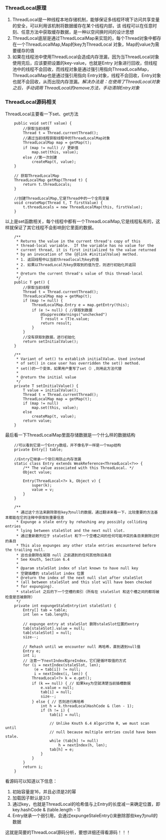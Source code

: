 
### ThreadLocal原理
1. ThreadLocal是一种线程本地存储机制，能够保证多线程环境下访问共享变量的安全，可以利用该机制将数据缓存在某个线程内部，该
线程可以在任意时刻、任意方法中获取缓存数据，是一种以空间换时间的设计思想
2. ThreadLocal底层是通过ThreadLocalMap来实现的，每个Thread对象中都存在一个ThreadLocalMap,Map的key为ThreadLocal
对象，Map的value为需要缓存的值
3. 如果在线程池中使用ThreadLocal会造成内存泄漏，因为当ThreadLocal对象使用完后，应该要把设置的key-value，也就是Entry
对象进行回收，但线程池中的线程不会回收，而线程对象是通过强引用指向ThreadLocalMap，ThreadLocalMap也是通过强引用指向
Entry对象，线程不会回收，Entry对象也就不会回收，从而出现内存泄漏。*解决办法是：在使用了ThreadLocal对象之后，手动调用
ThreadLocal的remove方法，手动清除Entry对象*

### ThreadLocal源码相关
ThreadLocal主要看一下set、get方法
```
    public void set(T value) {
        //获取当前线程
        Thread t = Thread.currentThread();
        //通过当前线程获取线程中的ThreadLocalMap对象
        ThreadLocalMap map = getMap(t);
        if (map != null) // 更新值
            map.set(this, value);
        else //第一次创建
            createMap(t, value);
    }
    
    // 获取ThreadLocalMap
    ThreadLocalMap getMap(Thread t) {
        return t.threadLocals;
    }
    
    //创建ThreadLocalMap,它是Thread中的一个全局变量
    void createMap(Thread t, T firstValue) {
        t.threadLocals = new ThreadLocalMap(this, firstValue);
    }
```
以上是set函数相关，每个线程中都有一个ThreadLocalMap,它是线程私有的，这样就保证了其它线程不会影响到它里面的数据。
```
    /**
     * Returns the value in the current thread's copy of this
     * thread-local variable.  If the variable has no value for the
     * current thread, it is first initialized to the value returned
     * by an invocation of the {@link #initialValue} method.
     * 1. 返回线程中以当前threadlocal为key的值
     * 2. 如果以ThreadLocal为key获取到的值为空，则进行初始化并返回
     *
     * @return the current thread's value of this thread-local
     */
    public T get() {
        //获取当前线程
        Thread t = Thread.currentThread();
        ThreadLocalMap map = getMap(t);
        if (map != null) {
            ThreadLocalMap.Entry e = map.getEntry(this);
            if (e != null) { //获取到数据
                @SuppressWarnings("unchecked")
                T result = (T)e.value;
                return result;
            }
        }
        //没有获取到数据，进行初始化
        return setInitialValue();
    }
    
    /**
     * Variant of set() to establish initialValue. Used instead
     * of set() in case user has overridden the set() method.
     * set()的一个变体，如果用户重写了set（）,则用此方法代替
     *
     * @return the initial value
     */
    private T setInitialValue() {
        T value = initialValue();
        Thread t = Thread.currentThread();
        ThreadLocalMap map = getMap(t);
        if (map != null)
            map.set(this, value);
        else
            createMap(t, value);
        return value;
    }
```
最后看一下ThreadLocalMap里面存储数据是一个什么样的数据结构
```
    //可以看到它是一个Entry数组，并不像名字一样是一个map结构
    private Entry[] table;
    
    //Entry它继承一个软引用防止内存泄漏
    static class Entry extends WeakReference<ThreadLocal<?>> {
        /** The value associated with this ThreadLocal. */
        Object value;

        Entry(ThreadLocal<?> k, Object v) {
            super(k);
            value = v;
        }
    }
    
    /**
     * 通过这个方法来删除那些key为null的数据，通过翻译来看一下，比较重要的方法基本都能在它的注释中获取到重要信息
     * Expunge a stale entry by rehashing any possibly colliding entries
     * lying between staleSlot and the next null slot. 
     * 通过重新散列位于 staleSlot 和下一个空槽之间的任何可能冲突的条目来删除过时的条目
     * This also expunges any other stale entries encountered before the trailing null.  
     * 这也会删除在尾随 null 之前遇到的任何其他陈旧条目
     * See Knuth, Section 6.4
     *
     * @param staleSlot index of slot known to have null key
     * 空键插槽的 staleSlot index 位置
     * @return the index of the next null slot after staleSlot
     * (all between staleSlot and this slot will have been checked
     * for expunging).
     * staleSlot 之后的下一个空槽的索引（所有在 staleSlot 和这个槽之间的都将被检查是否被删除）
     */
    private int expungeStaleEntry(int staleSlot) {
        Entry[] tab = table;
        int len = tab.length;

        // expunge entry at staleSlot 删除staleSlot位置的entry
        tab[staleSlot].value = null;
        tab[staleSlot] = null;
        size--;

        // Rehash until we encounter null 再哈希，直到遇到null值
        Entry e;
        int i;
        // 注意一下nextIndex和preIndex，它们是循环取值的方式
        for (i = nextIndex(staleSlot, len);
             (e = tab[i]) != null;
             i = nextIndex(i, len)) {
            ThreadLocal<?> k = e.get();
            if (k == null) { // 如果key为空就清楚当前插槽数据
                e.value = null;
                tab[i] = null;
                size--;
            } else { // 否则进行再哈希
                int h = k.threadLocalHashCode & (len - 1);
                if (h != i) {
                    tab[i] = null;

                    // Unlike Knuth 6.4 Algorithm R, we must scan until
                    // null because multiple entries could have been stale.
                    while (tab[h] != null)
                        h = nextIndex(h, len);
                    tab[h] = e;
                }
            }
        }
        return i;
    }
```
看源码可以知道以下信息：
1. 初始容量是16，并且必须是2的幂
2. 加载因子默认是2/3
3. 通过key，也就是ThreadLocal的哈希值与上Entry的长度减一来确定位置，即key.hashCode & (table.length - 1)
4. Entry继承一个弱引用，会通过expungeStaleEntry()来删除那些key为null的数据

这就是简要的ThreadLocal源码分析，要想详细还得看源码！！！

